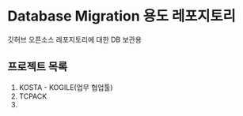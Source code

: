 # Database Migration 용도 레포지토리
깃허브 오픈소스 레포지토리에 대한 DB 보관용
## 프로젝트 목록
1. KOSTA - KOGILE(업무 협업툴)
2. TCPACK
3. 

